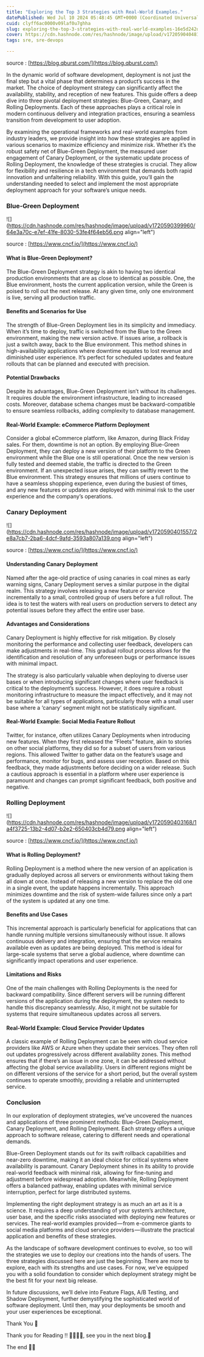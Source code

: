 ```yaml
---
title: "Exploring the Top 3 Strategies with Real-World Examples."
datePublished: Wed Jul 10 2024 05:48:45 GMT+0000 (Coordinated Universal Time)
cuid: clyff6ac0000v09laf0u7ghha
slug: exploring-the-top-3-strategies-with-real-world-examples-16e5d242d73d
cover: https://cdn.hashnode.com/res/hashnode/image/upload/v1720590404812/7203eb2f-7b48-4613-bd03-8669d90c15b6.jpeg
tags: sre, sre-devops

---
```


source : [https://blog.qburst.com/](https://blog.qburst.com/)

In the dynamic world of software development, deployment is not just the final step but a vital phase that determines a product’s success in the market. The choice of deployment strategy can significantly affect the availability, stability, and reception of new features. This guide offers a deep dive into three pivotal deployment strategies: Blue-Green, Canary, and Rolling Deployments. Each of these approaches plays a critical role in modern continuous delivery and integration practices, ensuring a seamless transition from development to user adoption.

By examining the operational frameworks and real-world examples from industry leaders, we provide insight into how these strategies are applied in various scenarios to maximize efficiency and minimize risk. Whether it’s the robust safety net of Blue-Green Deployment, the measured user engagement of Canary Deployment, or the systematic update process of Rolling Deployment, the knowledge of these strategies is crucial. They allow for flexibility and resilience in a tech environment that demands both rapid innovation and unfaltering reliability. With this guide, you’ll gain the understanding needed to select and implement the most appropriate deployment approach for your software’s unique needs.

### Blue-Green Deployment

![](https://cdn.hashnode.com/res/hashnode/image/upload/v1720590399960/64e3a70c-e7ef-41fe-8030-53fe4f64eb56.png align="left")

source : [https://www.cncf.io/](https://www.cncf.io/)

#### What is Blue-Green Deployment?

The Blue-Green Deployment strategy is akin to having two identical production environments that are as close to identical as possible. One, the Blue environment, hosts the current application version, while the Green is poised to roll out the next release. At any given time, only one environment is live, serving all production traffic.

#### Benefits and Scenarios for Use

The strength of Blue-Green Deployment lies in its simplicity and immediacy. When it’s time to deploy, traffic is switched from the Blue to the Green environment, making the new version active. If issues arise, a rollback is just a switch away, back to the Blue environment. This method shines in high-availability applications where downtime equates to lost revenue and diminished user experience. It’s perfect for scheduled updates and feature rollouts that can be planned and executed with precision.

#### Potential Drawbacks

Despite its advantages, Blue-Green Deployment isn’t without its challenges. It requires double the environment infrastructure, leading to increased costs. Moreover, database schema changes must be backward-compatible to ensure seamless rollbacks, adding complexity to database management.

#### Real-World Example: eCommerce Platform Deployment

Consider a global eCommerce platform, like Amazon, during Black Friday sales. For them, downtime is not an option. By employing Blue-Green Deployment, they can deploy a new version of their platform to the Green environment while the Blue one is still operational. Once the new version is fully tested and deemed stable, the traffic is directed to the Green environment. If an unexpected issue arises, they can swiftly revert to the Blue environment. This strategy ensures that millions of users continue to have a seamless shopping experience, even during the busiest of times, and any new features or updates are deployed with minimal risk to the user experience and the company’s operations.

### Canary Deployment

![](https://cdn.hashnode.com/res/hashnode/image/upload/v1720590401557/2e8a7cb7-2ba6-4dcf-9afd-3593a807a139.png align="left")

source : [https://www.cncf.io/](https://www.cncf.io/)

#### Understanding Canary Deployment

Named after the age-old practice of using canaries in coal mines as early warning signs, Canary Deployment serves a similar purpose in the digital realm. This strategy involves releasing a new feature or service incrementally to a small, controlled group of users before a full rollout. The idea is to test the waters with real users on production servers to detect any potential issues before they affect the entire user base.

#### Advantages and Considerations

Canary Deployment is highly effective for risk mitigation. By closely monitoring the performance and collecting user feedback, developers can make adjustments in real-time. This gradual rollout process allows for the identification and resolution of any unforeseen bugs or performance issues with minimal impact.

The strategy is also particularly valuable when deploying to diverse user bases or when introducing significant changes where user feedback is critical to the deployment’s success. However, it does require a robust monitoring infrastructure to measure the impact effectively, and it may not be suitable for all types of applications, particularly those with a small user base where a ‘canary’ segment might not be statistically significant.

#### Real-World Example: Social Media Feature Rollout

Twitter, for instance, often utilizes Canary Deployments when introducing new features. When they first released the “Fleets” feature, akin to stories on other social platforms, they did so for a subset of users from various regions. This allowed Twitter to gather data on the feature’s usage and performance, monitor for bugs, and assess user reception. Based on this feedback, they made adjustments before deciding on a wider release. Such a cautious approach is essential in a platform where user experience is paramount and changes can prompt significant feedback, both positive and negative.

### Rolling Deployment

![](https://cdn.hashnode.com/res/hashnode/image/upload/v1720590403168/1a4f3725-13b2-4d07-b2e2-650403cb4d79.png align="left")

source : [https://www.cncf.io/](https://www.cncf.io/)

#### What is Rolling Deployment?

Rolling Deployment is a method where the new version of an application is gradually deployed across all servers or environments without taking them all down at once. Instead of releasing a new version to replace the old one in a single event, the update happens incrementally. This approach minimizes downtime and the risk of system-wide failures since only a part of the system is updated at any one time.

#### Benefits and Use Cases

This incremental approach is particularly beneficial for applications that can handle running multiple versions simultaneously without issue. It allows continuous delivery and integration, ensuring that the service remains available even as updates are being deployed. This method is ideal for large-scale systems that serve a global audience, where downtime can significantly impact operations and user experience.

#### Limitations and Risks

One of the main challenges with Rolling Deployments is the need for backward compatibility. Since different servers will be running different versions of the application during the deployment, the system needs to handle this discrepancy seamlessly. Also, it might not be suitable for systems that require simultaneous updates across all servers.

#### Real-World Example: Cloud Service Provider Updates

A classic example of Rolling Deployment can be seen with cloud service providers like AWS or Azure when they update their services. They often roll out updates progressively across different availability zones. This method ensures that if there’s an issue in one zone, it can be addressed without affecting the global service availability. Users in different regions might be on different versions of the service for a short period, but the overall system continues to operate smoothly, providing a reliable and uninterrupted service.

### Conclusion

In our exploration of deployment strategies, we’ve uncovered the nuances and applications of three prominent methods: Blue-Green Deployment, Canary Deployment, and Rolling Deployment. Each strategy offers a unique approach to software release, catering to different needs and operational demands.

Blue-Green Deployment stands out for its swift rollback capabilities and near-zero downtime, making it an ideal choice for critical systems where availability is paramount. Canary Deployment shines in its ability to provide real-world feedback with minimal risk, allowing for fine-tuning and adjustment before widespread adoption. Meanwhile, Rolling Deployment offers a balanced pathway, enabling updates with minimal service interruption, perfect for large distributed systems.

Implementing the right deployment strategy is as much an art as it is a science. It requires a deep understanding of your system’s architecture, user base, and the specific risks associated with deploying new features or services. The real-world examples provided — from e-commerce giants to social media platforms and cloud service providers — illustrate the practical application and benefits of these strategies.

As the landscape of software development continues to evolve, so too will the strategies we use to deploy our creations into the hands of users. The three strategies discussed here are just the beginning. There are more to explore, each with its strengths and use cases. For now, we’ve equipped you with a solid foundation to consider which deployment strategy might be the best fit for your next big release.

In future discussions, we’ll delve into Feature Flags, A/B Testing, and Shadow Deployment, further demystifying the sophisticated world of software deployment. Until then, may your deployments be smooth and your user experiences be exceptional.

Thank You 🖤

Thank you for Reading !! 🙌🏻😁📃, see you in the next blog.🤘

The end ✌🏻
